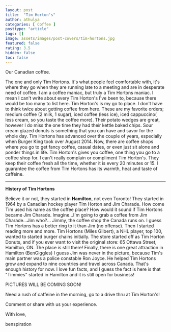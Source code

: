 ```yaml
---
layout: post
title:  "Tim Horton's"
author: athulya
categories: [ Coffee ]
posttype: "article"
tags: []
image: assets/images/post-covers/tim-hortons.jpg
featured: false
rating: 3.5
hidden: false
toc: false
---
```


Our Canadian coffee.

The one and only Tim Hortons. It's what people feel comfortable with, it's where they go when they are running late to a meeting and are in desperate need of coffee. I am a coffee maniac, but truly a Tim Hortons maniac. I mean I can't write about every Tim Horton's I've been to, because there would be too many to list here. Tim Horton's is my go to place. I don't have to think twice about getting coffee from here. These are my favorite orders; medium coffee (2 milk, 1 sugar), iced coffee (less ice), iced cappuccino( less cream, so you taste the coffee more). Their potato wedges are great, however I do miss the one time they had their kettle baked chips. Sour cream glazed donuts is something that you can have and savor for the whole day. Tim Hortons has advanced over the couple of years, especially when Burger King took over August 2014. Now, there are coffee shops where you go to get fancy coffee, casual dates, or even just sit alone and ponder things in life. Tim Horton's gives you coffee, one thing you go to a coffee shop for. I can't really complain or compliment Tim Horton's. They keep their coffee fresh all the time, whether it is every 20 minutes or 15. I guarantee the coffee from Tim Hortons has its warmth, heat and taste of caffeine.

***

**History of Tim Hortons**

Believe it or not, they started in **Hamilton**, not even Toronto! They started in 1964 by a Canadian hockey player Tim Horton and Jim Charade. How come Tim used his name as the coffee place? How would it sound if Tim Hortons became Jim Charade. Imagine...I'm going to grab a coffee from Jim Charade...Jim who?... Jimmy, the coffee shop the Canada runs on. I guess Tim Hortons has a better ring to it than Jim (no offense). Then I started reading more and more. Tim Hortons (Miles Gilbert), a NHL player, top 100, wanted to started burger chains initially. The store started off as Tim Horton Donuts, and if you ever want to visit the original store: 65 Ottawa Street, Hamilton, ON. The place is still there! Finally, there is one great attraction in Hamilton (BenGiggles) I guess Jim was never in the picture, because Tim's main partner was a police constable Ron Joyce. He helped Tim Hortons grow and expand to nine countries and travel across Canada. That's enough history for now. I love fun facts, and I guess the fact is here is that "Timmies" started in Hamilton and it is still open for business!


PICTURES WILL BE COMING SOON!


Need a rush of caffeine in the morning, go to a drive thru at Tim Horton's!

Comment or share with us your experience.

With love,

benspiration

